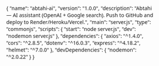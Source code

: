 {
  "name": "abtahi-ai",
  "version": "1.0.0",
  "description": "Abtahi — AI assistant (OpenAI + Google search). Push to GitHub and deploy to Render/Heroku/Vercel.",
  "main": "server.js",
  "type": "commonjs",
  "scripts": {
    "start": "node server.js",
    "dev": "nodemon server.js"
  },
  "dependencies": {
    "axios": "^1.4.0",
    "cors": "^2.8.5",
    "dotenv": "^16.0.3",
    "express": "^4.18.2",
    "helmet": "^7.0.0"
  },
  "devDependencies": {
    "nodemon": "^2.0.22"
  }
}
<!DOCTYPE html>
<html lang="en">
<head>
    <meta charset="UTF-8">
    <meta name="viewport" content="width=device-width, initial-scale=1.0">
    <title>Abtahi AI Assistant</title>
    <link rel="stylesheet" href="https://cdnjs.cloudflare.com/ajax/libs/font-awesome/6.4.0/css/all.min.css">
    <style>
        * {
            margin: 0;
            padding: 0;
            box-sizing: border-box;
            font-family: 'Segoe UI', Tahoma, Geneva, Verdana, sans-serif;
        }
        
        body {
            background: linear-gradient(135deg, #0052D4 0%, #4364F7 50%, #6FB1FC 100%);
            min-height: 100vh;
            display: flex;
            justify-content: center;
            align-items: center;
            padding: 20px;
        }
        
        .container {
            width: 100%;
            max-width: 900px;
            background: rgba(255, 255, 255, 0.95);
            border-radius: 20px;
            box-shadow: 0 15px 30px rgba(0, 0, 0, 0.2);
            overflow: hidden;
            display: flex;
            flex-direction: column;
            height: 90vh;
        }
        
        .header {
            background: linear-gradient(90deg, #0077b6 0%, #03045e 100%);
            color: white;
            padding: 20px;
            text-align: center;
            position: relative;
            display: flex;
            align-items: center;
            justify-content: center;
        }
        
        .header-content {
            display: flex;
            align-items: center;
            gap: 15px;
        }
        
        .flag {
            font-size: 2.5rem;
            animation: wave 3s infinite;
        }
        
        @keyframes wave {
            0%, 100% { transform: rotate(0deg); }
            25% { transform: rotate(5deg); }
            75% { transform: rotate(-5deg); }
        }
        
        .header h1 {
            font-size: 2.5rem;
            margin-bottom: 5px;
        }
        
        .header p {
            opacity: 0.9;
            font-size: 1.1rem;
        }
        
        .chat-container {
            flex: 1;
            overflow-y: auto;
            padding: 20px;
            display: flex;
            flex-direction: column;
            gap: 15px;
            background: url('data:image/svg+xml;utf8,<svg xmlns="http://www.w3.org/2000/svg" width="100" height="100" viewBox="0 0 100 100"><rect width="100" height="100" fill="%23f8f9fa"/><path d="M0 0L100 100" stroke="%23e9ecef" stroke-width="1"/><path d="M100 0L0 100" stroke="%23e9ecef" stroke-width="1"/></svg>');
        }
        
        .message {
            max-width: 75%;
            padding: 15px 20px;
            border-radius: 20px;
            line-height: 1.5;
            position: relative;
            animation: fadeIn 0.3s ease;
            box-shadow: 0 2px 5px rgba(0, 0, 0, 0.1);
        }
        
        @keyframes fadeIn {
            from { opacity: 0; transform: translateY(10px); }
            to { opacity: 1; transform: translateY(0); }
        }
        
        .user-message {
            background: #0077b6;
            color: white;
            align-self: flex-end;
            border-bottom-right-radius: 5px;
        }
        
        .ai-message {
            background: #f1f1f1;
            color: #333;
            align-self: flex-start;
            border-bottom-left-radius: 5px;
        }
        
        .ai-message pre {
            background: #2d2d2d;
            color: #f8f8f2;
            padding: 12px;
            border-radius: 8px;
            overflow-x: auto;
            margin-top: 10px;
            font-family: 'Courier New', monospace;
            tab-size: 4;
        }
        
        .ai-message code {
            background: #2d2d2d;
            color: #f8f8f2;
            padding: 2px 6px;
            border-radius: 4px;
            font-family: 'Courier New', monospace;
        }
        
        .input-container {
            display: flex;
            padding: 15px;
            background: white;
            border-top: 1px solid #eee;
            gap: 10px;
        }
        
        input {
            flex: 1;
            padding: 15px;
            border: 2px solid #ddd;
            border-radius: 30px;
            outline: none;
            font-size: 16px;
            transition: border-color 0.3s;
        }
        
        input:focus {
            border-color: #0077b6;
        }
        
        button {
            background: #0077b6;
            color: white;
            border: none;
            border-radius: 30px;
            padding: 0 25px;
            cursor: pointer;
            transition: background 0.3s;
            display: flex;
            align-items: center;
            justify-content: center;
            gap: 8px;
            font-weight: 600;
        }
        
        button:hover {
            background: #03045e;
        }
        
        .typing-indicator {
            display: none;
            align-self: flex-start;
            background: #f1f1f1;
            color: #333;
            padding: 12px 20px;
            border-radius: 20px;
            border-bottom-left-radius: 5px;
        }
        
        .typing-indicator span {
            height: 8px;
            width: 8px;
            float: left;
            margin: 0 3px;
            background-color: #9E9EA1;
            display: block;
            border-radius: 50%;
            opacity: 0.4;
        }
        
        .typing-indicator span:nth-of-type(1) {
            animation: typing 1s infinite;
        }
        
        .typing-indicator span:nth-of-type(2) {
            animation: typing 1s 0.33s infinite;
        }
        
        .typing-indicator span:nth-of-type(3) {
            animation: typing 1s 0.66s infinite;
        }
        
        @keyframes typing {
            0%, 100% {
                transform: translateY(0);
                opacity: 0.4;
            }
            50% {
                transform: translateY(-5px);
                opacity: 1;
            }
        }
        
        .suggestion-chips {
            display: flex;
            flex-wrap: wrap;
            gap: 10px;
            padding: 10px 15px;
            background: #f8f9fa;
            border-top: 1px solid #e9ecef;
        }
        
        .chip {
            background: #e9ecef;
            color: #495057;
            padding: 8px 16px;
            border-radius: 20px;
            cursor: pointer;
            transition: all 0.3s;
            font-size: 14px;
        }
        
        .chip:hover {
            background: #0077b6;
            color: white;
        }
        
        @media (max-width: 768px) {
            .container {
                height: 95vh;
                border-radius: 15px;
            }
            
            .message {
                max-width: 85%;
            }
            
            .header h1 {
                font-size: 2rem;
            }
            
            .header p {
                font-size: 1rem;
            }
            
            .flag {
                font-size: 2rem;
            }
        }
        
        .info-box {
            background: #e3f2fd;
            border-left: 4px solid #2196f3;
            padding: 10px 15px;
            margin: 10px 0;
            border-radius: 4px;
        }
        
        .story-box {
            background: #fff3e0;
            border-left: 4px solid #ff9800;
            padding: 15px;
            margin: 10px 0;
            border-radius: 4px;
            font-style: italic;
        }
        
        .search-result {
            background: #e8f5e9;
            border-left: 4px solid #4caf50;
            padding: 12px 15px;
            margin: 10px 0;
            border-radius: 4px;
        }
        
        .search-result a {
            color: #0077b6;
            text-decoration: none;
        }
        
        .search-result a:hover {
            text-decoration: underline;
        }
    </style>
</head>
<body>
    <div class="container">
        <div class="header">
            <div class="header-content">
                <div class="flag">🇧🇩</div>
                <div>
                    <h1>Abtahi AI</h1>
                    <p>Your intelligent Bangladeshi assistant that can answer anything</p>
                </div>
            </div>
        </div>
        
        <div class="chat-container" id="chatContainer">
            <div class="message ai-message">
                <p>Hello! I'm Abtahi, your AI assistant from Bangladesh. 🇧🇩</p>
                <p>I can answer questions, generate code, write stories, and find information using Google search. How can I help you today?</p>
            </div>
            <div class="typing-indicator" id="typingIndicator">
                <span></span>
                <span></span>
                <span></span>
            </div>
        </div>
        
        <div class="suggestion-chips">
            <div class="chip" data-prompt="Generate a Python calculator">Python Calculator</div>
            <div class="chip" data-prompt="Tell me a story about space">Space Story</div>
            <div class="chip" data-prompt="Search for latest AI developments">AI Developments</div>
            <div class="chip" data-prompt="Generate a responsive navbar">HTML Navbar</div>
        </div>
        
        <div class="input-container">
            <input type="text" id="userInput" placeholder="Ask me anything or request code..." autocomplete="off">
            <button id="sendButton"><i class="fas fa-paper-plane"></i> Send</button>
        </div>
    </div>

    <script>
        document.addEventListener('DOMContentLoaded', function() {
            const chatContainer = document.getElementById('chatContainer');
            const userInput = document.getElementById('userInput');
            const sendButton = document.getElementById('sendButton');
            const typingIndicator = document.getElementById('typingIndicator');
            const chips = document.querySelectorAll('.chip');
            
            // Focus on input field
            userInput.focus();
            
            // Responses database
            const responses = {
                greetings: [
                    "Hello! I'm Abtahi, your AI assistant from Bangladesh. How can I help you today? 🇧🇩",
                    "Hi there! Abtahi here, from the beautiful country of Bangladesh. What can I do for you?",
                    "Greetings! I'm Abtahi, ready to assist you. I'm proud to be a Bangladeshi AI!"
                ],
                farewell: [
                    "Goodbye! Feel free to return if you have more questions.",
                    "See you later! Don't hesitate to ask if you need more help.",
                    "Farewell! Remember, I'm here whenever you need assistance."
                ],
                thanks: [
                    "You're welcome! Happy to help.",
                    "Anytime! That's what I'm here for.",
                    "Glad I could assist you!"
                ],
                coding: [
                    "I'd be happy to help with code. What language are you working with?",
                    "Sure, I can generate code for you. What do you need?",
                    "Programming assistance coming right up. What's your requirement?"
                ],
                bangladesh: [
                    "I'm from Bangladesh, a beautiful country in South Asia known for its rich culture, history, and the mighty rivers that flow through it!",
                    "As a Bangladeshi AI, I'm proud to represent my country which is known for its vibrant culture, delicious cuisine, and the world's largest river delta.",
                    "Bangladesh is my home country! It's famous for its lush green landscapes, the Sundarbans mangrove forest, and of course, our passion for cricket."
                ]
            };
            
            // Code templates
            const codeTemplates = {
                python: {
                    hello: "print('Hello, World!')",
                    loop: "for i in range(10):\n    print(i)",
                    function: "def example_function():\n    return 'This is an example'",
                    calculator: "def add(a, b):\n    return a + b\n\ndef subtract(a, b):\n    return a - b\n\ndef multiply(a, b):\n    return a * b\n\ndef divide(a, b):\n    if b != 0:\n        return a / b\n    else:\n        return 'Cannot divide by zero'\n\n# Example usage\nresult = add(5, 3)\nprint(f'5 + 3 = {result}')"
                },
                javascript: {
                    hello: "console.log('Hello, World!');",
                    loop: "for(let i = 0; i < 10; i++) {\n    console.log(i);\n}",
                    function: "function exampleFunction() {\n    return 'This is an example';\n}",
                    calculator: "function add(a, b) {\n    return a + b;\n}\n\nfunction subtract(a, b) {\n    return a - b;\n}\n\nfunction multiply(a, b) {\n    return a * b;\n}\n\nfunction divide(a, b) {\n    if (b !== 0) {\n        return a / b;\n    } else {\n        return 'Cannot divide by zero';\n    }\n}\n\n// Example usage\nconst result = add(5, 3);\nconsole.log(`5 + 3 = ${result}`);"
                },
                html: {
                    basic: "<!DOCTYPE html>\n<html>\n<head>\n    <title>My Page</title>\n</head>\n<body>\n    <h1>Hello World</h1>\n    <p>Welcome to my website!</p>\n</body>\n</html>",
                    form: "<!DOCTYPE html>\n<html>\n<head>\n    <title>Form Example</title>\n    <style>\n        body { font-family: Arial, sans-serif; }\n        form { max-width: 400px; margin: 20px auto; }\n        input, textarea { width: 100%; padding: 8px; margin: 5px 0; }\n    </style>\n</head>\n<body>\n    <form>\n        <label for='name'>Name:</label>\n        <input type='text' id='name' name='name'>\n        \n        <label for='email'>Email:</label>\n        <input type='email' id='email' name='email'>\n        \n        <label for='message'>Message:</label>\n        <textarea id='message' name='message'></textarea>\n        \n        <input type='submit' value='Submit'>\n    </form>\n</body>\n</html>",
                    navbar: "<!DOCTYPE html>\n<html>\n<head>\n    <title>Navigation Bar</title>\n    <style>\n        nav {\n            background-color: #333;\n            overflow: hidden;\n        }\n        \n        nav a {\n            float: left;\n            display: block;\n            color: white;\n            text-align: center;\n            padding: 14px 16px;\n            text-decoration: none;\n        }\n        \n        nav a:hover {\n            background-color: #ddd;\n            color: black;\n        }\n        \n        @media screen and (max-width: 600px) {\n            nav a {\n                float: none;\n                width: 100%;\n            }\n        }\n    </style>\n</head>\n<body>\n    <nav>\n        <a href='#home'>Home</a>\n        <a href='#news'>News</a>\n        <a href='#contact'>Contact</a>\n        <a href='#about'>About</a>\n    </nav>\n</body>\n</html>"
                },
                css: {
                    basic: "body {\n    font-family: Arial, sans-serif;\n    margin: 0;\n    padding: 0;\n    background-color: #f4f4f4;\n    line-height: 1.6;\n}\n\n.container {\n    width: 80%;\n    margin: auto;\n    overflow: hidden;\n}",
                    button: ".btn {\n    background-color: #4CAF50;\n    border: none;\n    color: white;\n    padding: 15px 32px;\n    text-align: center;\n    text-decoration: none;\n    display: inline-block;\n    font-size: 16px;\n    margin: 4px 2px;\n    cursor: pointer;\n    border-radius: 4px;\n    transition: background-color 0.3s;\n}\n\n.btn:hover {\n    background-color: #45a049;\n}"
                }
            };
            
            // Story templates
            const storyTemplates = {
                space: "In the year 2150, humanity had finally achieved what seemed impossible just a century before - a thriving colony on Mars. Captain Ayesha Rahman, a brilliant astrophysicist from Bangladesh, was leading the mission to explore the mysterious valleys of Valles Marineris. What her team discovered there would change our understanding of life in the universe forever...",
                adventure: "Deep in the Amazon rainforest, a team of explorers discovered an ancient temple hidden for millennia. Inside, they found not gold or jewels, but something far more valuable - knowledge that could solve the world's energy crisis. But they weren't alone in their search...",
                fantasy: "In the mystical land of Eldoria, where magic flowed like rivers, a young apprentice named Kael discovered he had a unique ability - he could communicate with dragons, creatures thought to be extinct for centuries. This gift would lead him on an epic journey to restore balance to the world...",
                scifi: "On a distant planet orbiting a red dwarf star, Dr. Chen's research team made an incredible breakthrough. They developed a device that could manipulate time on a small scale. But when corporate interests tried to weaponize their invention, the team had to make a difficult choice..."
            };
            
            // Search results templates (simulated Google search)
            const searchResults = {
                ai: {
                    query: "latest AI developments",
                    results: [
                        {
                            title: "Breakthrough in Quantum Machine Learning",
                            url: "https://example.com/quantum-ai",
                            snippet: "Researchers have developed a new quantum algorithm that dramatically accelerates machine learning processes, potentially revolutionizing AI capabilities."
                        },
                        {
                            title: "GPT-5: What to Expect",
                            url: "https://example.com/gpt5-preview",
                            snippet: "Industry insiders suggest GPT-5 will feature significantly improved reasoning capabilities and reduced hallucinations, with a planned release next year."
                        },
                        {
                            title: "AI in Healthcare: New Diagnostic Tools",
                            url: "https://example.com/ai-healthcare",
                            snippet: "New AI systems can now detect early signs of diseases from medical imaging with accuracy surpassing human experts in several domains."
                        }
                    ]
                },
                bangladesh: {
                    query: "Bangladesh technology growth",
                    results: [
                        {
                            title: "Bangladesh's Digital Transformation",
                            url: "https://example.com/bd-digital",
                            snippet: "Bangladesh has seen remarkable growth in its technology sector, with digital exports increasing by 40% in the past year alone."
                        },
                        {
                            title: "Startup Ecosystem in Dhaka",
                            url: "https://example.com/dhaka-startups",
                            snippet: "Dhaka's startup scene is booming, with several tech startups reaching unicorn status and attracting international investment."
                        }
                    ]
                },
                programming: {
                    query: "best programming languages to learn 2024",
                    results: [
                        {
                            title: "Top 10 Programming Languages for 2024",
                            url: "https://example.com/top-languages",
                            snippet: "Python continues to dominate, but Rust and TypeScript are seeing the fastest growth in demand according to industry surveys."
                        },
                        {
                            title: "The Rise of WebAssembly",
                            url: "https://example.com/webassembly-rise",
                            snippet: "WebAssembly is becoming increasingly important for high-performance web applications, with all major browsers now offering full support."
                        }
                    ]
                }
            };
            
            // Add message to chat
            function addMessage(text, isUser = false) {
                const messageDiv = document.createElement('div');
                messageDiv.classList.add('message');
                messageDiv.classList.add(isUser ? 'user-message' : 'ai-message');
                
                // Check if the response contains code
                if (!isUser && text.includes('```')) {
                    const parts = text.split('```');
                    let formattedText = '';
                    
                    for (let i = 0; i < parts.length; i++) {
                        if (i % 2 === 0) {
                            formattedText += parts[i];
                        } else {
                            formattedText += `<pre>${parts[i]}</pre>`;
                        }
                    }
                    
                    messageDiv.innerHTML = formattedText;
                } else {
                    messageDiv.innerHTML = text;
                }
                
                chatContainer.insertBefore(messageDiv, typingIndicator);
                chatContainer.scrollTop = chatContainer.scrollHeight;
            }
            
            // Show typing indicator
            function showTypingIndicator() {
                typingIndicator.style.display = 'block';
                chatContainer.scrollTop = chatContainer.scrollHeight;
            }
            
            // Hide typing indicator
            function hideTypingIndicator() {
                typingIndicator.style.display = 'none';
            }
            
            // Get AI response
            function getAIResponse(input) {
                input = input.toLowerCase();
                
                // Check for greetings
                if (input.includes('hello') || input.includes('hi') || input.includes('hey')) {
                    return responses.greetings[Math.floor(Math.random() * responses.greetings.length)];
                }
                
                // Check for farewells
                if (input.includes('bye') || input.includes('goodbye') || input.includes('see you')) {
                    return responses.farewell[Math.floor(Math.random() * responses.farewell.length)];
                }
                
                // Check for thanks
                if (input.includes('thank') || input.includes('thanks') || input.includes('appreciate')) {
                    return responses.thanks[Math.floor(Math.random() * responses.thanks.length)];
                }
                
                // Check for Bangladesh related questions
                if (input.includes('bangladesh') || input.includes('bd ') || input.includes('bd.') || 
                    input.includes('dhaka') || input.includes('where are you from')) {
                    let response = responses.bangladesh[Math.floor(Math.random() * responses.bangladesh.length)];
                    
                    if (input.includes('capital')) {
                        response += "<div class='info-box'><strong>Capital:</strong> Dhaka</div>";
                    }
                    
                    if (input.includes('population')) {
                        response += "<div class='info-box'><strong>Population:</strong> Approximately 170 million</div>";
                    }
                    
                    if (input.includes('language')) {
                        response += "<div class='info-box'><strong>Language:</strong> Bengali (Bangla)</div>";
                    }
                    
                    return response;
                }
                
                // Check for coding requests
                if (input.includes('code') || input.includes('program') || input.includes('script') || input.includes('generate')) {
                    let response = responses.coding[Math.floor(Math.random() * responses.coding.length)];
                    
                    // Check for specific languages and patterns
                    if (input.includes('python')) {
                        if (input.includes('hello')) {
                            return response + "<br><br>Here's a Python hello world:<br><br>```" + codeTemplates.python.hello + "```";
                        } else if (input.includes('loop')) {
                            return response + "<br><br>Here's a Python loop:<br><br>```" + codeTemplates.python.loop + "```";
                        } else if (input.includes('function')) {
                            return response + "<br><br>Here's a Python function:<br><br>```" + codeTemplates.python.function + "```";
                        } else if (input.includes('calculator')) {
                            return response + "<br><br>Here's a simple Python calculator:<br><br>```" + codeTemplates.python.calculator + "```";
                        } else {
                            return response + "<br><br>I can generate Python code for: hello, loop, function, calculator";
                        }
                    } else if (input.includes('javascript') || input.includes('js')) {
                        if (input.includes('hello')) {
                            return response + "<br><br>Here's a JavaScript hello world:<br><br>```" + codeTemplates.javascript.hello + "```";
                        } else if (input.includes('loop')) {
                            return response + "<br><br>Here's a JavaScript loop:<br><br>```" + codeTemplates.javascript.loop + "```";
                        } else if (input.includes('function')) {
                            return response + "<br><br>Here's a JavaScript function:<br><br>```" + codeTemplates.javascript.function + "```";
                        } else if (input.includes('calculator')) {
                            return response + "<br><br>Here's a simple JavaScript calculator:<br><br>```" + codeTemplates.javascript.calculator + "```";
                        } else {
                            return response + "<br><br>I can generate JavaScript code for: hello, loop, function, calculator";
                        }
                    } else if (input.includes('html')) {
                        if (input.includes('form')) {
                            return response + "<br><br>Here's an HTML form:<br><br>```" + codeTemplates.html.form + "```";
                        } else if (input.includes('nav') || input.includes('navbar')) {
                            return response + "<br><br>Here's a responsive HTML navbar:<br><br>```" + codeTemplates.html.navbar + "```";
                        } else {
                            return response + "<br><br>Here's a basic HTML template:<br><br>```" + codeTemplates.html.basic + "```";
                        }
                    } else if (input.includes('css')) {
                        if (input.includes('button')) {
                            return response + "<br><br>Here's some CSS for a button:<br><br>```" + codeTemplates.css.button + "```";
                        } else {
                            return response + "<br><br>Here's some basic CSS:<br><br>```" + codeTemplates.css.basic + "```";
                        }
                    } else {
                        return response + "<br><br>I can generate code in Python, JavaScript, HTML, and CSS. Just specify what you need!";
                    }
                }
                
                // Check for story requests
                if (input.includes('story') || input.includes('tell me a') || input.includes('write a')) {
                    if (input.includes('space') || input.includes('scifi') || input.includes('science')) {
                        return "<div class='story-box'>" + storyTemplates.space + "</div>";
                    } else if (input.includes('adventure')) {
                        return "<div class='story-box'>" + storyTemplates.adventure + "</div>";
                    } else if (input.includes('fantasy')) {
                        return "<div class='story-box'>" + storyTemplates.fantasy + "</div>";
                    } else {
                        return "<div class='story-box'>" + storyTemplates.scifi + "</div>";
                    }
                }
                
                // Check for search requests
                if (input.includes('search') || input.includes('find') || input.includes('google') || input.includes('look up')) {
                    let searchQuery = "";
                    
                    if (input.includes('ai') || input.includes('artificial intelligence')) {
                        searchQuery = "ai";
                    } else if (input.includes('bangladesh')) {
                        searchQuery = "bangladesh";
                    } else if (input.includes('programming') || input.includes('code') || input.includes('language')) {
                        searchQuery = "programming";
                    } else {
                        // Default search result
                        return "I can help you search for information about AI, Bangladesh, or programming. Try asking 'Search for latest AI developments' or 'Find information about Bangladesh'.";
                    }
                    
                    const results = searchResults[searchQuery];
                    let response = `<div class='search-result'>I found these results for '${results.query}':</div>`;
                    
                    results.results.forEach((result, index) => {
                        response += `<div class='search-result'><strong>${index + 1}. <a href="${result.url}" target="_blank">${result.title}</a></strong><br>${result.snippet}</div>`;
                    });
                    
                    return response;
                }
                
                // Check for name
                if (input.includes('name') && input.includes('my')) {
                    const name = input.replace(/.*name( is)?/, '').trim();
                    if (name) {
                        return `Nice to meet you, ${name}! I'm Abtahi, your AI assistant from Bangladesh. How can I help you today?`;
                    }
                }
                
                // Default responses for other queries
                const defaultResponses = [
                    "I'm designed to assist with various topics. Could you elaborate?",
                    "I'm Abtahi, an AI assistant from Bangladesh. I can help answer questions, generate code, write stories, and search for information!",
                    "I'm not sure about that, but I'm happy to help with coding questions, stories, or finding information!",
                    "Let me process that request... In the meantime, would you like me to generate some code, tell a story, or search for information?",
                    "I'm constantly evolving. Maybe ask me something about programming, storytelling, or search for information?",
                    "That's an interesting question. As an AI focused on multiple capabilities, I might not have all the answers but I can certainly help with programming, stories, or finding information!",
                    "I'm still learning about that topic. Would you like me to generate some code, tell a story, or search for information instead?"
                ];
                
                return defaultResponses[Math.floor(Math.random() * defaultResponses.length)];
            }
            
            // Handle user message
            function handleUserMessage() {
                const message = userInput.value.trim();
                if (message === '') return;
                
                addMessage(message, true);
                userInput.value = '';
                
                showTypingIndicator();
                
                // Simulate thinking time
                setTimeout(() => {
                    hideTypingIndicator();
                    const response = getAIResponse(message);
                    addMessage(response);
                }, 1000 + Math.random() * 1000);
            }
            
            // Event listeners
            sendButton.addEventListener('click', handleUserMessage);
            userInput.addEventListener('keypress', function(e) {
                if (e.key === 'Enter') {
                    handleUserMessage();
                }
            });
            
            // Add chip functionality
            chips.forEach(chip => {
                chip.addEventListener('click', function() {
                    userInput.value = this.getAttribute('data-prompt');
                    handleUserMessage();
                });
            });
        });
    </script>
</body>
</html>
